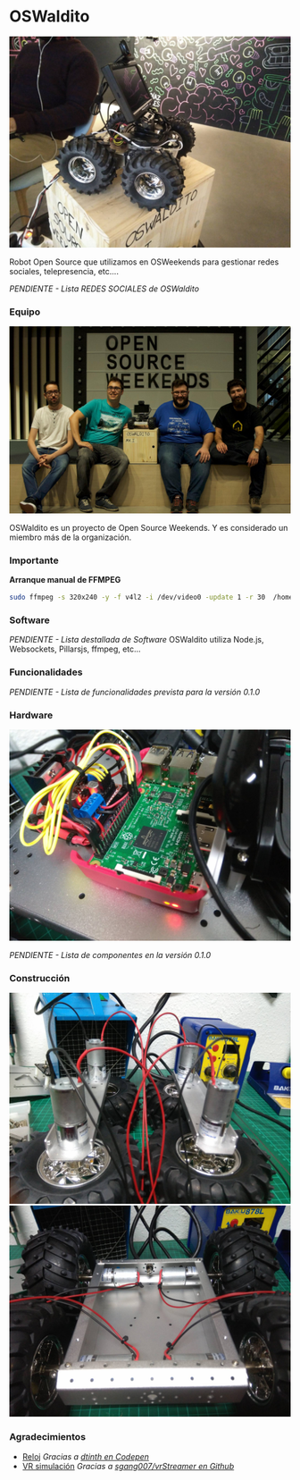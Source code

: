 # OSWaldito
![oswaldito-front](images/oswaldito-front.jpg)

Robot Open Source que utilizamos en OSWeekends para gestionar redes sociales, telepresencia, etc....

*PENDIENTE - Lista REDES SOCIALES de OSWaldito*

### Equipo
![oswaldito-team](images/osweekends-team.jpg)

OSWaldito es un proyecto de Open Source Weekends. Y es considerado un miembro más de la organización.

### Importante

**Arranque manual de FFMPEG**

```bash
sudo ffmpeg -s 320x240 -y -f v4l2 -i /dev/video0 -update 1 -r 30  /home/pi/Desktop/oswaldito/public/cam.jpg
```


### Software

*PENDIENTE - Lista destallada de Software*
OSWaldito utiliza Node.js, Websockets, Pillarsjs, ffmpeg, etc...


### Funcionalidades

*PENDIENTE - Lista de funcionalidades prevista para la versión 0.1.0*

### Hardware
![hardware](images/hardware.jpg)

*PENDIENTE - Lista de componentes en la versión 0.1.0*

### Construcción

![chasis-1](images/chasis-1.jpg)
![chasis-2](images/chasis-2.jpg)

### Agradecimientos

- [Reloj](public/clock.html) *Gracias a [dtinth en Codepen](http://codepen.io/dtinth/pen/tDihg)*
- [VR simulación](public/vr.html) *Gracias a [sgang007/vrStreamer en Github](https://github.com/sgang007/vrStreamer)*